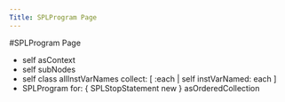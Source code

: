 ---Title: SPLProgram Page---#SPLProgram Page- self asContext- self subNodes- self class allInstVarNames collect: [ :each | self instVarNamed: each ]- SPLProgram for: { SPLStopStatement new } asOrderedCollection
